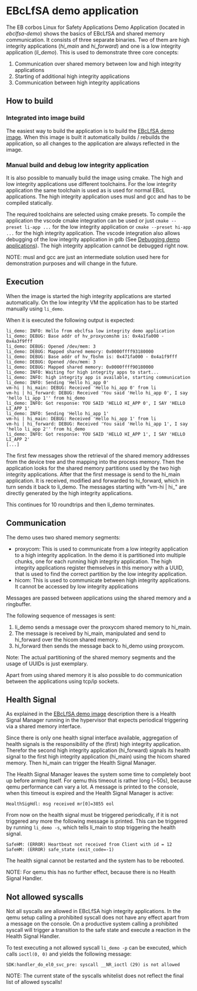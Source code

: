 # EBcLfSA demo application

The EB corbos Linux for Safety Applications Demo Application (located in *ebclfsa-demo*) shows the basics of EBcLfSA and shared memory communication.
It consists of three separate binaries.
Two of them are high integrity applications (*hi_main* and *hi_forward*) and one is a low integrity application (*li_demo*).
This is used to demonstrate three core concepts:

1. Communication over shared memory between low and high integrity applications
2. Starting of additional high integrity applications
3. Communication between high integrity applications


## How to build
### Integrated into image build
The easiest way to build the application is to build the [EBcLfSA demo image](../examples/qemu_ebclfsa.md#How-to-build-and-run).
When this image is built it automatically builds / rebuilds the application, so all changes to the application are always reflected in the image.

### Manual build and debug low integrity application
It is also possible to manually build the image using cmake.
The high and low integrity applications use different toolchains.
For the low integrity application the same toolchain is used as is used for normal EBcL applications.
The high integrity application uses musl and gcc and has to be compiled statically.

The required toolchains are selected using cmake presets.
To compile the application the vscode cmake integration can be used or just `cmake --preset li-app ...` for the low integrity application or `cmake --preset hi-app ...` for the high integrity application.
The vscode integration also allows debugging of the low integrity application in gdb (See [Debugging demo applications](index.md#Debugging-demo-applications)).
The high integrity application cannot be debugged right now.

NOTE: musl and gcc are just an intermediate solution used here for demonstration purposes and will change in the future.

## Execution

When the image is started the high integrity applications are started automatically.
On the low integrity VM the application has to be started manually using `li_demo`.

When it is executed the following output is expected:


    li_demo: INFO: Hello from ebclfsa low integrity demo application
    li_demo: DEBUG: Base addr of hv_proxycomshm is: 0x4a1fa000 - 0x4a3f9fff
    li_demo: DEBUG: Opened /dev/mem: 3
    li_demo: DEBUG: Mapped shared memory: 0x0000ffff93180000
    li_demo: DEBUG: Base addr of hv_fbshm is: 0x471fa000 - 0x4a1f9fff
    li_demo: DEBUG: Opened /dev/mem: 3
    li_demo: DEBUG: Mapped shared memory: 0x0000ffff90180000
    li_demo: INFO: Waiting for high integrity apps to start...
    li_demo: INFO: high integrity app is available, starting communication
    li_demo: INFO: Sending 'Hello hi_app 0'
    vm-hi | hi_main: DEBUG: Received 'Hello hi_app 0' from li
    vm-hi | hi_forward: DEBUG: Received 'You said 'Hello hi_app 0', I say 'hello li_app 1'' from hi_demo
    li_demo: INFO: Got response: YOU SAID 'HELLO HI_APP 0', I SAY 'HELLO LI_APP 1'
    li_demo: INFO: Sending 'Hello hi_app 1'
    vm-hi | hi_main: DEBUG: Received 'Hello hi_app 1' from li
    vm-hi | hi_forward: DEBUG: Received 'You said 'Hello hi_app 1', I say 'hello li_app 2'' from hi_demo
    li_demo: INFO: Got response: YOU SAID 'HELLO HI_APP 1', I SAY 'HELLO LI_APP 2'
    [...]

The first few messages show the retrieval of the shared memory addresses from the device tree and the mapping into the process memory.
Then the application looks for the shared memory partitions used by the two high integrity applications.
After that the first message is send to the hi_main application.
It is received, modified and forwarded to hi_forward, which in turn sends it back to li_demo.
The messages starting with "vm-hi | hi_" are directly generated by the high integrity applications.

This continues for 10 roundtrips and then li_demo terminates.


## Communication
The demo uses two shared memory segments:
 * proxycom: This is used to communicate from a low integrity application to a high integrity application.
   In the demo it is partitioned into multiple chunks, one for each running high integrity application.
   The high integrity applications register themselves in this memory with a UUID, that is used to find the correct partition by the low integrity application.
 * hicom: This is used to communicate between high integrity applications.
   It cannot be accessed by low integrity applications

Messages are passed between applications using the shared memory and a ringbuffer.

The following sequence of messages is sent:

1. li_demo sends a message over the proxycom shared memory to hi_main.
2. The message is received by hi_main, manipulated and send to hi_forward over the hicom shared memory.
3. hi_forward then sends the message back to hi_demo using proxycom.

Note: The actual partitioning of the shared memory segments and the usage of UUIDs is just exemplary.

Apart from using shared memory it is also possible to do communication between the applications using tcp/ip sockets.

## Health Signal
As explained in the [EBcLfSA demo image](../examples/qemu_ebclfsa.md) description there is a Health Signal Manager running in the hypervisor that expects periodical triggering via a shared memory interface.

Since there is only one health signal interface available, aggregation of health signals is the responsibility of the (first) high integrity application.
Therefor the second high integrity application (hi_forward) signals its health signal to the first high integrity application (hi_main) using the hicom shared memory.
Then hi_main can trigger the Health Signal Manager.

The Health Signal Manager leaves the system some time to completely boot up before arming itself.
For qemu this timeout is rather long (~50s), because qemu performance can vary a lot.
A message is printed to the console, when this timeout is expired and the Health Signal Manager is active:

    HealthSigHdl: msg received mr[0]=3855 eol


From now on the health signal must be triggered periodically, if it is not triggered any more the following message is printed.
This can be triggered by running `li_demo -s`, which tells li_main to stop triggering the health signal.

    SafeHM: (ERROR) Heartbeat not received from Client with id = 12
    SafeHM: (ERROR) safe_state (exit_code=-1)

The health signal cannot be restarted and the system has to be rebooted.

NOTE: For qemu this has no further effect, because there is no Health Signal Handler.


## Not allowed syscalls
Not all syscalls are allowed in EBcLfSA high integrity applications.
In the qemu setup calling a prohibited syscall does not have any effect apart from a message on the console.
On a productive system calling a prohibited syscall will trigger a transition to the safe state and execute a reaction in the Health Signal Handler.

To test executing a not allowed syscall `li_demo -p` can be executed, which calls `ioctl(0, 0)` and yields the following message:

    SDK:handler_do_el0_svc_pre: syscall __NR_ioctl (29) is not allowed

NOTE: The current state of the syscalls whitelist does not reflect the final list of allowed syscalls!
